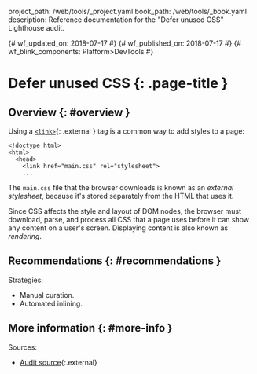 project_path: /web/tools/_project.yaml
book_path: /web/tools/_book.yaml
description: Reference documentation for the "Defer unused CSS" Lighthouse audit.

{# wf_updated_on: 2018-07-17 #}
{# wf_published_on: 2018-07-17 #}
{# wf_blink_components: Platform>DevTools #}

# Defer unused CSS {: .page-title }

## Overview {: #overview }

Using a [`<link>`][link]{: .external } tag is a common way to add styles to a page:

[link]: https://developer.mozilla.org/en-US/docs/Web/HTML/Element/link

    <!doctype html>
    <html>
      <head>
        <link href="main.css" rel="stylesheet">
        ...

The `main.css` file that the browser downloads is known as an *external stylesheet*, because it's
stored separately from the HTML that uses it.

Since CSS affects the style and layout of DOM nodes, the browser must download, parse, and
process all CSS that a page uses before it can show any content on a user's screen. Displaying
content is also known as *rendering*.

## Recommendations {: #recommendations }

Strategies:

* Manual curation.
* Automated inlining.

## More information {: #more-info }

Sources:

* [Audit source][src]{:.external}

[src]: https://github.com/GoogleChrome/lighthouse/blob/master/lighthouse-core/audits/byte-efficiency/unused-css-rules.js
